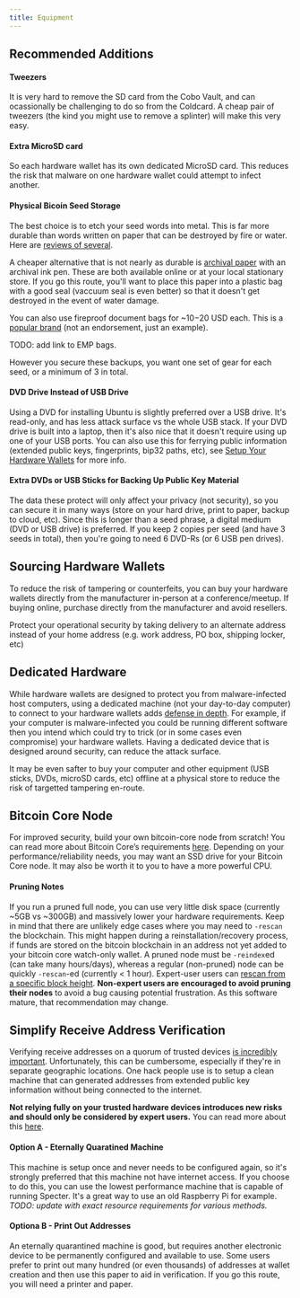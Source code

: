 ```yaml
---
title: Equipment
---
```


## Recommended Additions

#### Tweezers
It is very hard to remove the SD card from the Cobo Vault, and can ocassionally be challenging to do so from the Coldcard.
A cheap pair of tweezers (the kind you might use to remove a splinter) will make this very easy.

#### Extra MicroSD card
So each hardware wallet has its own dedicated MicroSD card.
This reduces the risk that malware on one hardware wallet could attempt to infect another.

#### Physical Bicoin Seed Storage
The best choice is to etch your seed words into metal.
This is far more durable than words written on paper that can be destroyed by fire or water.
Here are [reviews of several](https://blog.lopp.net/metal-bitcoin-seed-storage-stress-test-round-iii/).

A cheaper alternative that is not nearly as durable is [archival paper](https://en.wikipedia.org/wiki/Acid-free_paper#Archival_paper) with an archival ink pen.
These are both available online or at your local stationary store.
If you go this route, you'll want to place this paper into a plastic bag with a good seal (vaccuum seal is even better) so that it doesn't get destroyed in the event of water damage.

You can also use fireproof document bags for ~$10-$20 USD each.
This is a [popular brand](https://www.amazon.com/JUNDUN-Fireproof-Document-Waterproof-Resistant/dp/B07P2WB48X/) (not an endorsement, just an example).

TODO: add link to EMP bags.

However you secure these backups, you want one set of gear for each seed, or a minimum of 3 in total.

#### DVD Drive Instead of USB Drive
Using a DVD for installing Ubuntu is slightly preferred over a USB drive.
It's read-only, and has less attack surface vs the whole USB stack.
If your DVD drive is built into a laptop, then it's also nice that it doesn't require using up one of your USB ports.
You can also use this for ferrying public information (extended public keys, fingerprints, bip32 paths, etc), see [Setup Your Hardware Wallets](/setup-wallets) for more info.

#### Extra DVDs or USB Sticks for Backing Up Public Key Material
The data these protect will only affect your privacy (not security), so you can secure it in many ways (store on your hard drive, print to paper, backup to cloud, etc).
Since this is longer than a seed phrase, a digital medium (DVD or USB drive) is preferred.
If you keep 2 copies per seed (and have 3 seeds in total), then you're going to need 6 DVD-Rs (or 6 USB pen drives).

## Sourcing Hardware Wallets
To reduce the risk of tampering or counterfeits, you can buy your hardware wallets directly from the manufacturer in-person at a conference/meetup.
If buying online, purchase directly from the manufacturer and avoid resellers.

Protect your operational security by taking delivery to an alternate address instead of your home address (e.g. work address, PO box, shipping locker, etc)

## Dedicated Hardware
While hardware wallets are designed to protect you from malware-infected host computers, using a dedicated machine (not your day-to-day computer) to connect to your hardware wallets adds [defense in depth](https://en.wikipedia.org/wiki/Defense_in_depth_(computing)).
For example, if your computer is malware-infected you could be running different software then you intend which could try to trick (or in some cases even compromise) your hardware wallets.
Having a dedicated device that is designed around security, can reduce the attack surface.

It may be even safter to buy your computer and other equipment (USB sticks, DVDs, microSD cards, etc) offline at a physical store to reduce the risk of targetted tampering en-route.

## Bitcoin Core Node
For improved security, build your own bitcoin-core node from scratch!
You can read more about Bitcoin Core’s requirements [here](https://bitcoin.org/en/bitcoin-core/features/requirements).
Depending on your performance/reliability needs, you may want an SSD drive for your Bitcoin Core node.
It may also be worth it to you to have a more powerful CPU.

#### Pruning Notes
If you run a pruned full node, you can use very little disk space (currently ~5GB vs ~300GB) and massively lower your hardware requirements.
Keep in mind that there are unlikely edge cases where you may need to `-rescan` the blockchain.
This might happen during a reinstallation/recovery process, if funds are stored on the bitcoin blockchain in an address not yet added to your bitcoin core watch-only wallet.
A pruned node must be `-reindex`ed (can take many hours/days), whereas a regular (non-pruned) node can be quickly `-rescan`-ed (currently < 1 hour).
Expert-user users can [rescan from a specific block height](https://bitcoincore.org/en/doc/0.20.0/rpc/wallet/rescanblockchain/).
**Non-expert users are encouraged to avoid pruning their nodes** to avoid a bug causing potential frustration.
As this software mature, that recommendation may change.

## Simplify Receive Address Verification
Verifying receive addresses on a quorum of trusted devices [is incredibly important](/known-issues/verify-receive-address).
Unfortunately, this can be cumbersome, especially if they're in separate geographic locations.
One hack people use is to setup a clean machine that can generated addresses from extended public key information without being connected to the internet.

**Not relying fully on your trusted hardware devices introduces new risks and should only be considered by expert users.**
You can read more about this [here](verify-receive-address/advanced).

#### Option A - Eternally Quaratined Machine
This machine is setup once and never needs to be configured again, so it's strongly preferred that this machine not have internet access.
If you choose to do this, you can use the lowest performance machine that is capable of running Specter.
It's a great way to use an old Raspberry Pi for example.
*TODO: update with exact resource requirements for various methods.*

#### Optiona B - Print Out Addresses
An eternally quarantined machine is good, but requires another electronic device to be permanently configured and available to use.
Some users prefer to print out many hundred (or even thousands) of addresses at wallet creation and then use this paper to aid in verification.
If you go this route, you will need a printer and paper.
